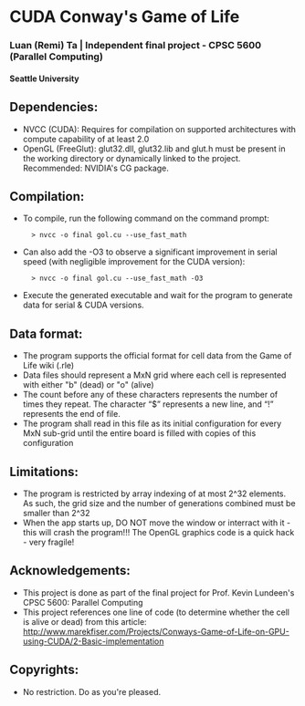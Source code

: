 # CUDA Conway's Game of Life
### Luan (Remi) Ta | Independent final project - CPSC 5600 (Parallel Computing)
#### Seattle University


## Dependencies:
* NVCC (CUDA): Requires for compilation on supported architectures with compute capability of at least 2.0
* OpenGL (FreeGlut): glut32.dll, glut32.lib and glut.h must be present in the working directory or dynamically linked to the project. Recommended: NVIDIA's CG package.


## Compilation:
* To compile, run the following command on the command prompt: 

        > nvcc -o final gol.cu --use_fast_math
		
* Can also add the -O3 to observe a significant improvement in serial speed (with negligible improvement for the CUDA version):

        > nvcc -o final gol.cu --use_fast_math -O3
		
* Execute the generated executable and wait for the program to generate data for serial & CUDA versions.


## Data format:
* The program supports the official format for cell data from the Game of Life wiki (.rle)
* Data files should represent a MxN grid where each cell is represented with either "b" (dead) or "o" (alive)
* The count before any of these characters represents the number of times they repeat. The character “$” represents a new line, and “!” represents the end of file.
* The program shall read in this file as its initial configuration for every MxN sub-grid until the entire board is filled with copies of this configuration


## Limitations:
* The program is restricted by array indexing of at most 2^32 elements. As such, the grid size and the number of generations combined must be smaller than 2^32
* When the app starts up, DO NOT move the window or interract with it - this will crash the program!!! The OpenGL graphics code is a quick hack - very fragile!


## Acknowledgements:
* This project is done as part of the final project for Prof. Kevin Lundeen's CPSC 5600: Parallel Computing
* This project references one line of code (to determine whether the cell is alive or dead) from this article: http://www.marekfiser.com/Projects/Conways-Game-of-Life-on-GPU-using-CUDA/2-Basic-implementation


## Copyrights:
* No restriction. Do as you're pleased.